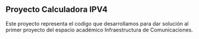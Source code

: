 ## Proyecto Calculadora IPV4

Este proyecto representa el codigo que desarrollamos para dar 
solución al primer proyecto del espacio académico Infraestructura
de Comunicaciones.